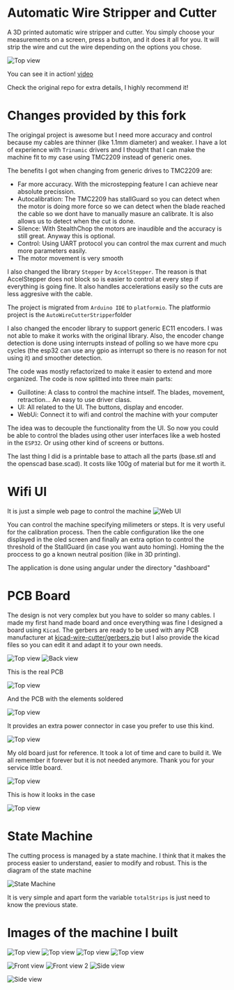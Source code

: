 # Automatic Wire Stripper and Cutter

A 3D printed automatic wire stripper and cutter. You simply choose your measurements on a screen, press a button, and it does it all for you. It will strip the wire and cut the wire depending on the options you chose.

![Top view](readme_imgs/top2.jpg "Top view")

You can see it in action! [video](https://youtu.be/TFqQvDHJAgU)

Check the original repo for extra details, I highly recommend it!

# Changes provided by this fork

The origingal project is awesome but I need more accuracy and control because my cables are thinner (like 1.1mm diameter) and weaker. I have a lot of experience with `Trinamic` drivers and I thought that I can make the machine
fit to my case using TMC2209 instead of generic ones.

The benefits I got when changing from generic drives to TMC2209 are:
 * Far more accuracy. With the microstepping feature I can achieve near absolute precission.
 * Autocalibration: The TMC2209 has stallGuard so you can detect when the motor is doing more force so we
 can detect when the blade reached the cable so we dont have to manually masure an calibrate. It is also 
 allows us to detect when the cut is done.
 * Silence: With StealthChop the motors are inaudible and the accuracy is still great. Anyway this is optional.
 * Control: Using UART protocol you can control the max current and much more parameters easily.
 * The motor movement is very smooth


I also changed the library `Stepper` by `AccelStepper`. The reason is that AccelStepper does not block so is easier
to control at every step if everything is going fine. It also handles accelerations easily so the cuts are less
aggresive with the cable.

The project is migrated from `Arduino IDE` to `platformio`. The platformio project
 is the `AutoWireCutterStripper`folder

I also changed the encoder library to support generic EC11 encoders. I was not able to make it works with the original
library. Also, the encoder change detection is done using interrupts instead of polling so we have more cpu cycles
 (the esp32 can use any gpio as interrupt so there is no reason for not using it) and smoother detection.

The code was mostly refactorized to make it easier to extend and more organized. The code is now splitted into
three main parts:
 * Guillotine: A class to control the machine intself. The blades, movement, retraction... An easy to use driver class.
 * UI: All related to the UI. The buttons, display and encoder.
 * WebUi: Connect it to wifi and control the machine with your computer

The idea was to decouple the functionality from the UI. So now you could be able to control the blades using other
user interfaces like a web hosted in the `ESP32`. Or using other kind of screens or buttons.

The last thing I did is a printable base to attach all the parts (base.stl and the openscad base.scad). It costs like 100g of material but for me it worth it.

# Wifi UI

It is just a simple web page to control the machine
![Web UI](readme_imgs/web-ui.png "Web UI")

You can control the machine specifying milimeters or steps. It is very useful for the calibration process.
Then the cable configuration like the one displayed in the oled screen and finally an extra option to control
the threshold of the StallGuard (in case you want auto homing). Homing the the proccess to go a known neutral
position (like in 3D printing).

The application is done using angular under the directory "dashboard"


# PCB Board

The design is not very complex but you have to solder so many cables. I made
my first hand made board and once everything was fine I designed a board using
`Kicad`. The gerbers are ready to be used with any PCB manufacturer at [kicad-wire-cutter/gerbers.zip](kicad-wire-cutter/gerbers.zip) but I also
provide the kicad files so you can edit it and adapt it to your own needs.

![Top view](kicad-wire-cutter/wire-cutter-front.png "Top view")
![Back view](kicad-wire-cutter/wire-cutter-back.png "Back view")

This is the real PCB

![Top view](readme_imgs/pcb.jpg "PCB")

And the PCB with the elements soldered

![Top view](readme_imgs/soldered.jpg "Soldered")

It provides an extra power connector in case you prefer to use this
kind.

![Top view](readme_imgs/alternative_power.jpg "Extra power")

My old board just for reference. It took a lot of time and care to build it.
We all remember it forever but it is not needed anymore. Thank you for
 your service little board.

![Top view](readme_imgs/old_board.jpg "Old")

This is how it looks in the case

![Top view](readme_imgs/board_ready.jpg "Case view")



# State Machine

The cutting process is managed by a state machine. I think that it makes the
process easier to understand, easier to modify and robust. This is the diagram
of the state machine

![State Machine](readme_imgs/StateMachine.png "State Machine")

It is very simple and apart form the variable `totalStrips` is just need
to know the previous state.


# Images of the machine I built

![Top view](readme_imgs/img1.jpg "Top view")
![Top view](readme_imgs/img2.jpg "Top view")
![Top view](readme_imgs/top.jpg "Top view")
![Top view](readme_imgs/top2.jpg "Top view")

![Front view](readme_imgs/img3.jpg "Front view")
![Front view 2](readme_imgs/front.jpg "Front view 2")
![Side view](readme_imgs/img4.jpg "Side view")

![Side view](readme_imgs/blade.jpg "Blade view")
